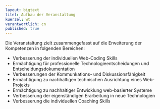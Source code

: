```yaml
---
layout: bigtext
titel: Aufbau der Veranstaltung
kuerzel: wt
verantwortlich: cn
published: true
---
```


Die Veranstaltung zielt zusammengefasst auf die Erweiterung der Kompetenzen in folgenden Bereichen:
- Verbesserung der individuellen Web-Coding Skills
- Ermächtigung für professionelle Technologieentscheidungen und Entscheidungsdokumentation
- Verbesserungen der Kommunkations- und Diskussionsfähigkeit
- Ermächtigung zu nachhaltigen technischen Ausrichtung eines Web-Projekts
- Ermächtigung zu nachhaltiger Entwicklung web-basierter Systeme
- Verbesserung der eigenständigen Erarbeitung in neue Technologien
- Verbesserung die individuellen Coaching Skills

